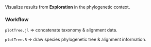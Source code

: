 Visualize results from **Exploration** in the phylogenetic context.

### Workflow

`plotTree.jl` => concatenate taxonomy & alignment data.

`plotTree.R` => draw species phylogenetic tree & alignment information.
